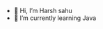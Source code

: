 - 👋 Hi, I’m Harsh sahu
- 🌱 I’m currently learning Java

<!---
Programmer-Harsh/Programmer-Harsh is a ✨ special ✨ repository because its `README.md` (this file) appears on your GitHub profile.
You can click the Preview link to take a look at your changes.
--->
